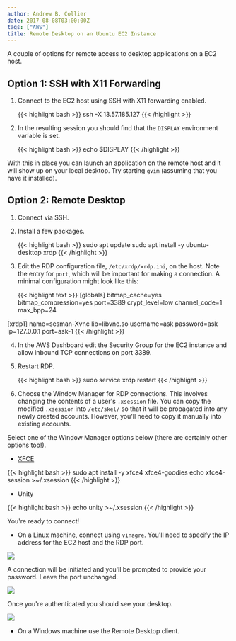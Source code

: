 ```yaml
---
author: Andrew B. Collier
date: 2017-08-08T03:00:00Z
tags: ["AWS"]
title: Remote Desktop on an Ubuntu EC2 Instance
---
```


A couple of options for remote access to desktop applications on a EC2 host.

<!--more-->

<!-- https://www.youtube.com/watch?v=ljvgwmJCUjw -->
<!-- https://aws.amazon.com/premiumsupport/knowledge-center/connect-to-linux-desktop-from-windows/ -->

## Option 1: SSH with X11 Forwarding

1. Connect to the EC2 host using SSH with X11 forwarding enabled.

	{{< highlight bash >}}
ssh -X 13.57.185.127
{{< /highlight >}}

2. In the resulting session you should find that the `DISPLAY` environment variable is set.

	{{< highlight bash >}}
echo $DISPLAY
{{< /highlight >}}

With this in place you can launch an application on the remote host and it will show up on your local desktop. Try starting `gvim` (assuming that you have it installed).

## Option 2: Remote Desktop

1. Connect via SSH.
2. Install a few packages.

	{{< highlight bash >}}
sudo apt update
sudo apt install -y ubuntu-desktop xrdp
{{< /highlight >}}

3. Edit the RDP configuration file, `/etc/xrdp/xrdp.ini`, on the host. Note the entry for `port`, which will be important for making a connection. A minimal configuration might look like this:

	{{< highlight text >}}
[globals]
bitmap_cache=yes
bitmap_compression=yes
port=3389
crypt_level=low
channel_code=1
max_bpp=24

[xrdp1]
name=sesman-Xvnc
lib=libvnc.so
username=ask
password=ask
ip=127.0.0.1
port=ask-1
{{< /highlight >}}

4. In the AWS Dashboard edit the Security Group for the EC2 instance and allow inbound TCP connections on port 3389.
5. Restart RDP.

	{{< highlight bash >}}
sudo service xrdp restart
{{< /highlight >}}

6. Choose the Window Manager for RDP connections. This involves changing the contents of a user's `.xsession` file. You can copy the modified `.xsession` into `/etc/skel/` so that it will be propagated into any newly created accounts. However, you'll need to copy it manually into existing accounts.

Select one of the Window Manager options below (there are certainly other options too!).

- [XFCE](https://xfce.org/)

{{< highlight bash >}}
sudo apt install -y xfce4 xfce4-goodies
echo xfce4-session >~/.xsession
{{< /highlight >}}

- Unity

{{< highlight bash >}}
echo unity >~/.xsession
{{< /highlight >}}

You're ready to connect!

- On a Linux machine, connect using `vinagre`. You'll need to specify the IP address for the EC2 host and the RDP port.

![](/img/2017/08/vinagre-login.png)

A connection will be initiated and you'll be prompted to provide your password. Leave the port unchanged.

![](/img/2017/08/remote-desktop-login.png)

Once you're authenticated you should see your desktop.

![](/img/2017/08/remote-desktop.png)

- On a Windows machine use the Remote Desktop client.